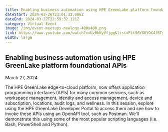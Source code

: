 ```yaml
---
title: Enabling business automation using HPE GreenLake platform foundational APIs
dateStart: 2024-03-26T23:01:32.086Z
dateEnd: 2024-03-27T22:59:32.121Z
category: Virtual Event
image: /img/event-meetups-newlogo-400x400.png
link: https://www.youtube.com/watch?v=Uv0kKyVfjgg&list=PLtS6YX0YOX4f5TyRI7jUdjm7D9H4laNlF
width: large
---
```

## Enabling business automation using HPE GreenLake platform foundational APIs

March 27, 2024

The HPE GreenLake edge-to-cloud platform, now offers application programming interfaces (APIs) for many common services, such as workspace management, identity and access management, device and subscription, locations, audit logs, and wellness. In this session, explore using the HPE GreenLake Developer Portal to access them and see how to invoke these APIs using an OpenAPI tool, such as Postman. We’ll demonstrate this using some of the most popular scripting languages (i.e. Bash, PowerShell and Python). 